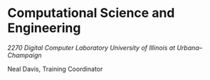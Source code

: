 Computational Science and Engineering
=====================================
*2270 Digital Computer Laboratory*
*University of Illinois at Urbana–Champaign*

Neal Davis, Training Coordinator
